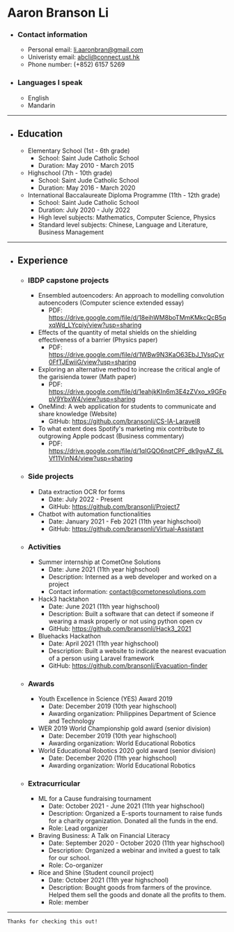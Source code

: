 <link rel="stylesheet" href="markdown-css-themes-gh-pages/markdown3.css">

# Aaron Branson Li 

- ### Contact information  
	- Personal email: li.aaronbran@gmail.com  
	- Univeristy email: abcli@connect.ust.hk  
	- Phone number: (+852) 6157 5269

- ### Languages I speak
	- English 
	- Mandarin 

---

- ## Education 
	- Elementary School (1st - 6th grade) 
		- School: Saint Jude Catholic School 
		- Duration: May 2010 - March 2015 
	- Highschool (7th - 10th grade) 
		- School: Saint Jude Catholic School 
		- Duration: May 2016 - March 2020 
	- International Baccalaureate Diploma Programme (11th - 12th grade) 
		- School: Saint Jude Catholic School 
		- Duration: July 2020 - July 2022 
		- High level subjects: Mathematics, Computer Science, Physics 
		- Standard level subjects: Chinese, Language and Literature, Business Management 

---

- ## Experience 

	- ### IBDP capstone projects
		- Ensembled autoencoders: An approach to modelling convolution autoencoders (Computer science extended essay)
			- PDF: https://drive.google.com/file/d/18eihWM8boTMmKMkcQcB5qxqWd_LYcpiy/view?usp=sharing
		- Effects of the quantity of metal shields on the shielding effectiveness of a barrier (Physics paper)
			- PDF: https://drive.google.com/file/d/1WBw9N3KaO63EbJ_1VsqCyr0FfTJEwiiG/view?usp=sharing
		- Exploring an alternative method to increase the critical angle of the garisienda tower (Math paper)
			- PDF: https://drive.google.com/file/d/1eahjkKIn6m3E4zZVxo_x9GFppV9YbxW4/view?usp=sharing
		- OneMind: A web application for students to communicate and share knowledge (Website)
			- GitHub: https://github.com/bransonli/CS-IA-Laravel8
		- To what extent does Spotify's marketing mix contribute to outgrowing Apple podcast (Business commentary)
			- PDF: https://drive.google.com/file/d/1qIGQO6nqtCPF_dk9gvAZ_6LVf11VinN4/view?usp=sharing

	- ### Side projects
		- Data extraction OCR for forms
			- Date: July 2022 - Present
			- GitHub: https://github.com/bransonli/Project7
		- Chatbot with automation functionalities
			- Date: January 2021 - Feb 2021 (11th year highschool)
			- GitHub: https://github.com/bransonli/Virtual-Assistant

	- ### Activities 
		- Summer internship at CometOne Solutions 
			- Date: June 2021 (11th year highschool)
			- Description: Interned as a web developer and worked on a project 
			- Contact information: contact@cometonesolutions.com 
		- Hack3 hacktahon 
			- Date: June 2021 (11th year highschool)
			- Description: Built a software that can detect if someone if wearing a mask properly or not using python open cv
			- GitHub: https://github.com/bransonli/Hack3_2021
		- Bluehacks Hackathon 
			- Date: April 2021 (11th year highschool)
			- Description: Built a website to indicate the nearest evacuation of a person using Laravel framework
			- GitHub: https://github.com/bransonli/Evacuation-finder

	- ### Awards 
		- Youth Excellence in Science (YES) Award 2019 
			- Date: December 2019 (10th year highschool)
			- Awarding organization: Philippines Department of Science and Technology 
		- WER 2019 World Championship gold award (senior division) 
			- Date: December 2019 (10th year highschool)
			- Awarding organization: World Educational Robotics 
		- World Educational Robotics 2020 gold award (senior division) 
			- Date: December 2020 (11th year highschool)
			- Awarding organization: World Educational Robotics 

	- ### Extracurricular
		- ML for a Cause fundraising tournament 
			- Date: October 2021 - June 2021 (11th year highschool)
			- Description: Organized a E-sports tournament to raise funds for a charity organization. Donated all the funds in the end. 
			- Role: Lead organizer 
		- Braving Business: A Talk on Financial Literacy 
			- Date: September 2020 - October 2020 (11th year highschool)
			- Description: Organized a webinar and invited a guest to talk for our school. 
			- Role: Co-organizer 
		- Rice and Shine (Student council project) 
			- Date: October 2021 (11th year highschool)
			- Description: Bought goods from farmers of the province. Helped them sell the goods and donate all the profits to them. 
			- Role: member 


--- 

``` Thanks for checking this out! ```

